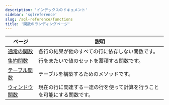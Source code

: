 ```yaml
---
description: 'インデックスのドキュメント'
sidebar: 'sqlreference'
slug: /sql-reference/functions
title: '関数のランディングページ'
---
```


| ページ                                                                  | 説明                                                                                                   |
|-----------------------------------------------------------------------|--------------------------------------------------------------------------------------------------------|
| [通常の関数](/sql-reference/functions/regular-functions)                | 各行の結果が他のすべての行に依存しない関数です。                                                            |
| [集約関数](/sql-reference/aggregate-functions)                      | 行をまたいで値のセットを蓄積する関数です。                                                                |
| [テーブル関数](/sql-reference/aggregate-functions)                  | テーブルを構築するためのメソッドです。                                                                    |
| [ウィンドウ関数](/sql-reference/window-functions)                   | 現在の行に関連する一連の行を使って計算を行うことを可能にする関数です。                                            |
